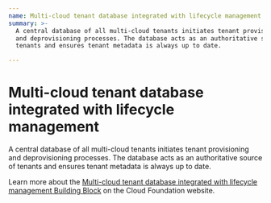 ```yaml
---
name: Multi-cloud tenant database integrated with lifecycle management
summary: >-
  A central database of all multi-cloud tenants initiates tenant provisioning
  and deprovisioning processes. The database acts as an authoritative source of
  tenants and ensures tenant metadata is always up to date.

---
```


# Multi-cloud tenant database integrated with lifecycle management

A central database of all multi-cloud tenants initiates tenant provisioning and deprovisioning processes. The database acts as an authoritative source of tenants and ensures tenant metadata is always up to date.

Learn more about the [Multi-cloud tenant database integrated with lifecycle management Building Block](https://cloudfoundation.org/maturity-model/tenant-management/multi-cloud-tenant-database-integrated-with-lifecycle-management.html) on the Cloud Foundation website.
